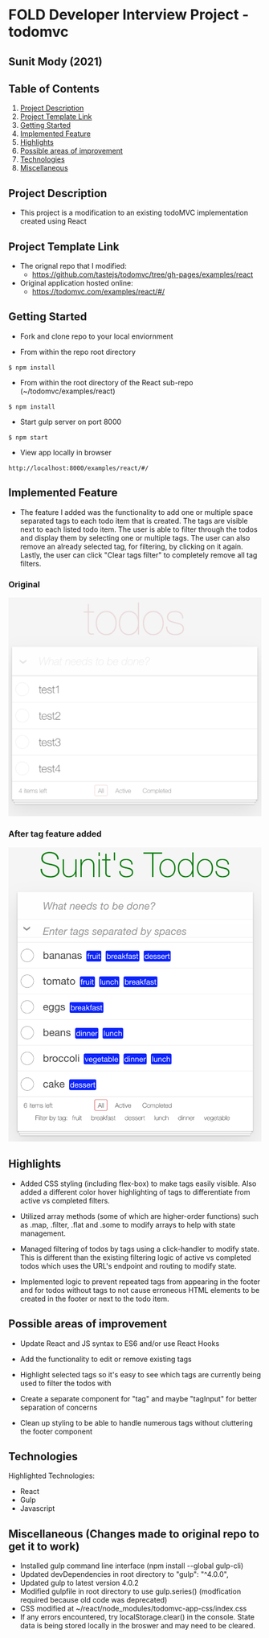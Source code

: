 # FOLD Developer Interview Project - todomvc
## Sunit Mody (2021)

## Table of Contents
1. [Project Description](#description)
2. [Project Template Link](#link)
3. [Getting Started](#getting)
4. [Implemented Feature](#feature)
5. [Highlights](#highlights)
6. [Possible areas of improvement](#improvements)
7. [Technologies](#techs)
8. [Miscellaneous](#misc)

<a name="description"/>

## Project Description
- This project is a modification to an existing todoMVC implementation created using React

<a name="link"/>

## Project Template Link
- The orignal repo that I modified:
  -  https://github.com/tastejs/todomvc/tree/gh-pages/examples/react
- Original application hosted online:
  - https://todomvc.com/examples/react/#/

<a name="getting"/>

## Getting Started
- Fork and clone repo to your local enviornment

- From within the repo root directory
```
$ npm install
```

- From within the root directory of the React sub-repo (~/todomvc/examples/react)
```
$ npm install
```

- Start gulp server on port 8000
```
$ npm start
```

- View app locally in browser
```
http://localhost:8000/examples/react/#/
```

<a name="feature"/>

## Implemented Feature
- The feature I added was the functionality to add one or multiple space separated tags to each todo item that is created. The tags are visible next to each listed todo item. The user is able to filter through the todos and display them by selecting one or multiple tags. The user can also remove an already selected tag, for filtering, by clicking on it again. Lastly, the user can click "Clear tags filter" to completely remove all tag filters.

### Original
<img src="readme_images/original_todo.png" width="600">

### After tag feature added
<img src="readme_images/tag_feature.png" width="600">

<a name="highlights"/>

## Highlights
- Added CSS styling (including flex-box) to make tags easily visible. Also added a different color hover highlighting of tags to differentiate from active vs completed filters.

- Utilized array methods (some of which are higher-order functions) such as .map, .filter, .flat and .some to modify arrays to help with state management.

- Managed filtering of todos by tags using a click-handler to modify state. This is different than the existing filtering logic of active vs completed todos which uses the URL's endpoint and routing to modify state.

- Implemented logic to prevent repeated tags from appearing in the footer and for todos without tags to not cause erroneous HTML elements to be created in the footer or next to the todo item.

<a name="improvements"/>

## Possible areas of improvement

- Update React and JS syntax to ES6 and/or use React Hooks

- Add the functionality to edit or remove existing tags

- Highlight selected tags so it's easy to see which tags are currently being used to filter the todos with

- Create a separate component for "tag" and maybe "tagInput" for better separation of concerns

- Clean up styling to be able to handle numerous tags without cluttering the footer component

<a name="techs"/>

## Technologies

Highlighted Technologies:
- React
- Gulp
- Javascript

<a name="misc"/>

## Miscellaneous (Changes made to original repo to get it to work)
- Installed gulp command line interface (npm install --global gulp-cli)
- Updated devDependencies in root directory to "gulp": "^4.0.0",
- Updated gulp to latest version 4.0.2
- Modified gulpfile in root directory to use gulp.series() (modfication required because old code was deprecated)
- CSS modified at ~/react/node_modules/todomvc-app-css/index.css
- If any errors encountered, try localStorage.clear() in the console. State data is being stored locally in the broswer and may need to be cleared.